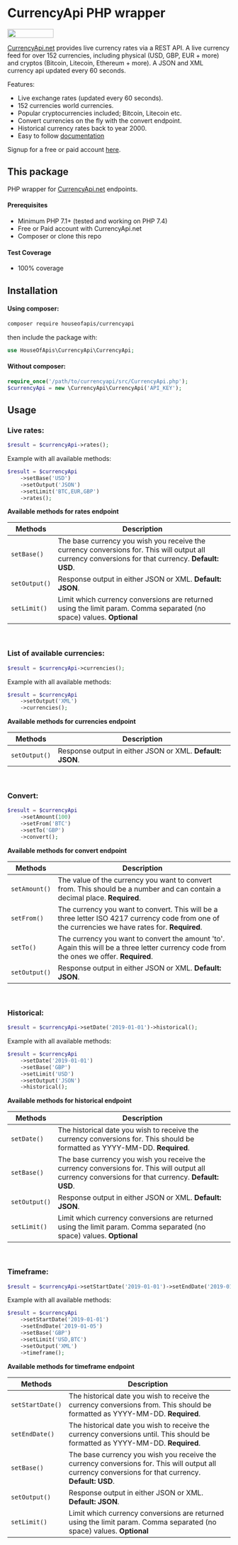 # CurrencyApi PHP wrapper 

<img src="https://user-images.githubusercontent.com/42932986/77355951-4ff35080-6d3d-11ea-88a9-20fee97adb04.png" width="104" height="20" /><br>

<a href="https://currencyapi.net" title="CurrencyApi">CurrencyApi.net</a> provides live currency rates via a REST API. A live currency feed for over 152 currencies, including physical (USD, GBP, EUR + more) and cryptos (Bitcoin, Litecoin, Ethereum + more). A JSON and XML currency api updated every 60 seconds. 

Features:

- Live exchange rates (updated every 60 seconds).
- 152 currencies world currencies.
- Popular cryptocurrencies included; Bitcoin, Litecoin etc.
- Convert currencies on the fly with the convert endpoint.
- Historical currency rates back to year 2000.
- Easy to follow <a href="https://currencyapi.net/documentation" title="currency-api-documentation">documentation</a>

Signup for a free or paid account <a href="https://currencyapi.net/#pricing-sec" title="currency-api-pricing">here</a>.

## This package

PHP wrapper for <a href="https://currencyapi.net" title="CurrencyApi">CurrencyApi.net</a> endpoints.

#### Prerequisites

- Minimum PHP 7.1+ (tested and working on PHP 7.4) 
- Free or Paid account with CurrencyApi.net
- Composer or clone this repo

#### Test Coverage

- 100% coverage

## Installation

#### Using composer:

```bash
composer require houseofapis/currencyapi
```
then include the package with:

```php
use HouseOfApis\CurrencyApi\CurrencyApi;
```

#### Without composer:


```php
require_once('/path/to/currencyapi/src/CurrencyApi.php');
$currencyApi = new \CurrencyApi\CurrencyApi('API_KEY');
```

## Usage

### Live rates:

```php
$result = $currencyApi->rates();
```

Example with all available methods:
```php
$result = $currencyApi
    ->setBase('USD')
    ->setOutput('JSON')
    ->setLimit('BTC,EUR,GBP')
    ->rates();
```
**Available methods for rates endpoint**

| Methods | Description |
| --- | --- |
| `setBase()` | The base currency you wish you receive the currency conversions for. This will output all currency conversions for that currency. **Default: USD**. |
| `setOutput()` | Response output in either JSON or XML. **Default: JSON**. |
| `setLimit()` | Limit which currency conversions are returned using the limit param. Comma separated (no space) values. **Optional** |

<br>

### List of available currencies:

```php
$result = $currencyApi->currencies();
```

Example with all available methods:
```php
$result = $currencyApi
    ->setOutput('XML')
    ->currencies();
```

**Available methods for currencies endpoint**

| Methods | Description |
| --- | --- |
| `setOutput()` | Response output in either JSON or XML. **Default: JSON**. |

<br>

### Convert:

```php
$result = $currencyApi
    ->setAmount(100)
    ->setFrom('BTC')
    ->setTo('GBP')
    ->convert();
```

**Available methods for convert endpoint**

| Methods | Description |
| --- | --- |
| `setAmount()` | The value of the currency you want to convert from. This should be a number and can contain a decimal place. **Required**. |
| `setFrom()` | The currency you want to convert. This will be a three letter ISO 4217 currency code from one of the currencies we have rates for. **Required**. |
| `setTo()` | The currency you want to convert the amount 'to'. Again this will be a three letter currency code from the ones we offer. **Required**. |
| `setOutput()` | Response output in either JSON or XML. **Default: JSON**. |

<br>

### Historical:

```php
$result = $currencyApi->setDate('2019-01-01')->historical();
```

Example with all available methods:

```php
$result = $currencyApi
    ->setDate('2019-01-01')
    ->setBase('GBP')
    ->setLimit('USD')
    ->setOutput('JSON')
    ->historical();
```

**Available methods for historical endpoint**

| Methods | Description |
| --- | --- |
| `setDate()` | The historical date you wish to receive the currency conversions for. This should be formatted as YYYY-MM-DD. **Required**. |
| `setBase()` | The base currency you wish you receive the currency conversions for. This will output all currency conversions for that currency. **Default: USD**. |
| `setOutput()` | Response output in either JSON or XML. **Default: JSON**. |
| `setLimit()` | Limit which currency conversions are returned using the limit param. Comma separated (no space) values. **Optional** |

<br>

### Timeframe:

```php
$result = $currencyApi->setStartDate('2019-01-01')->setEndDate('2019-01-05')->historical();
```

Example with all available methods:

```php
$result = $currencyApi
    ->setStartDate('2019-01-01')
    ->setEndDate('2019-01-05')
    ->setBase('GBP')
    ->setLimit('USD,BTC')
    ->setOutput('XML')
    ->timeframe();
```

**Available methods for timeframe endpoint**

| Methods | Description |
| --- | --- |
| `setStartDate()` | The historical date you wish to receive the currency conversions from. This should be formatted as YYYY-MM-DD. **Required**. |
| `setEndDate()` | The historical date you wish to receive the currency conversions until. This should be formatted as YYYY-MM-DD. **Required**. |
| `setBase()` | The base currency you wish you receive the currency conversions for. This will output all currency conversions for that currency. **Default: USD**. |
| `setOutput()` | Response output in either JSON or XML. **Default: JSON**. |
| `setLimit()` | Limit which currency conversions are returned using the limit param. Comma separated (no space) values. **Optional** |

